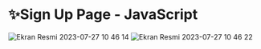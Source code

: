 # ✨Sign Up Page - JavaScript
![Ekran Resmi 2023-07-27 10 46 14](https://github.com/ecenurcetin/sign-up-js/assets/72707211/e8b8f8ff-d9ba-4ebc-af58-6c1a7054860e)
![Ekran Resmi 2023-07-27 10 46 22](https://github.com/ecenurcetin/sign-up-js/assets/72707211/94a2d792-375a-455c-b227-c94924bf7eb3)
